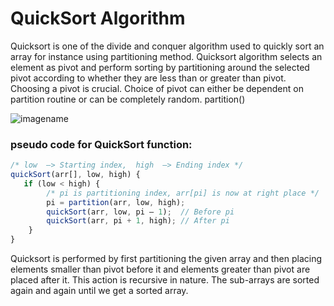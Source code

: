 # QuickSort Algorithm
Quicksort is one of the divide and conquer algorithm used to quickly sort an array for instance using partitioning method. Quicksort algorithm selects an element as pivot and perform sorting by partitioning around the selected pivot according to whether they are less than or greater than pivot. 
Choosing a pivot is crucial. Choice of pivot can either be dependent on partition routine or can be completely random. 
partition()

![imagename]([TargetUrl](https://github.com/RohithChevvakula/Quicksort-Visualization/blob/main/Picture1.jpg))
### pseudo code for QuickSort function:
```JavaScript
/* low  –> Starting index,  high  –> Ending index */
quickSort(arr[], low, high) {
   if (low < high) {
        /* pi is partitioning index, arr[pi] is now at right place */
        pi = partition(arr, low, high);
        quickSort(arr, low, pi – 1);  // Before pi
        quickSort(arr, pi + 1, high); // After pi
    }
}
```

Quicksort is performed by first partitioning the given array and then placing elements smaller than pivot before it and elements greater than pivot are placed after it. This action is recursive in nature. The sub-arrays are sorted again and again until we get a sorted array. 

